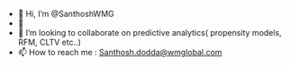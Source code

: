 - 👋 Hi, I’m @SanthoshWMG
- 👀
- 💞️ I’m looking to collaborate on predictive analytics( propensity models, RFM, CLTV etc..)
- 📫 How to reach me : Santhosh.dodda@wmglobal.com

<!---
SanthoshWMG/SanthoshWMG is a ✨ special ✨ repository because its `README.md` (this file) appears on your GitHub profile.
You can click the Preview link to take a look at your changes.
--->
